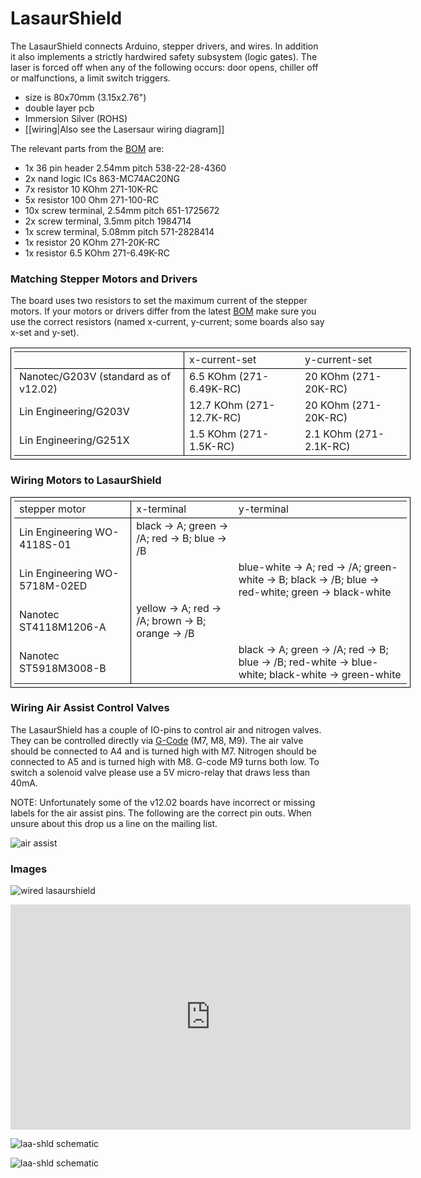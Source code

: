 LasaurShield
============

The LasaurShield connects Arduino, stepper drivers, and wires. In addition it also implements a strictly hardwired safety subsystem (logic gates). The laser is forced off when any of the following occurs: door opens, chiller off or malfunctions, a limit switch triggers.

- size is 80x70mm (3.15x2.76")
- double layer pcb
- Immersion Silver (ROHS)
- [[wiring|Also see the Lasersaur wiring diagram]]


The relevant parts from the [BOM](bom.md) are:

- 1x   36 pin header 2.54mm pitch   538-22-28-4360
- 2x   nand logic ICs   863-MC74AC20NG
- 7x   resistor 10 KOhm   271-10K-RC
- 5x  resistor 100 Ohm   271-100-RC
- 10x   screw terminal, 2.54mm pitch   651-1725672
- 2x   screw terminal, 3.5mm pitch   1984714
- 1x   screw terminal, 5.08mm pitch   571-2828414
- 1x   resistor 20 KOhm   271-20K-RC
- 1x   resistor 6.5 KOhm   271-6.49K-RC

### Matching Stepper Motors and Drivers

The board uses two resistors to set the maximum current of the stepper motors. If your motors or drivers differ from the latest [BOM](bom.md) make sure you use the correct resistors (named x-current, y-current; some boards also say x-set and y-set).

<table style="width:640px; border: solid 1px #000000; padding:5px; margin-bottom:20px">
<tr>
<td style="border-right:solid 1px #000000; border-bottom:solid 1px #000000"></td><td style="border-bottom:solid 1px #000000">x-current-set</td><td style="border-bottom:solid 1px #000000">y-current-set</td>
</tr>
<tr>
<td style="border-right:solid 1px #000000">Nanotec/G203V (standard as of v12.02)</td><td>6.5 KOhm (271-6.49K-RC)</td><td>20 KOhm (271-20K-RC)</td>
</tr>
<tr>
<td style="border-right:solid 1px #000000">Lin Engineering/G203V</td><td>12.7 KOhm (271-12.7K-RC)</td><td>20 KOhm (271-20K-RC)</td>
</tr>
<tr>
<td style="border-right:solid 1px #000000">Lin Engineering/G251X</td><td>1.5 KOhm (271-1.5K-RC)</td><td>2.1 KOhm (271-2.1K-RC)</td>
</tr>
</table>


### Wiring Motors to LasaurShield 

<table style="width:640px; border: solid 1px #000000; padding:5px; margin-bottom:20px">
<tr>
<td style="border-right:solid 1px #000000; border-bottom:solid 1px #000000">stepper motor</td>
<td style="border-bottom:solid 1px #000000">x-terminal</td>
<td style="border-bottom:solid 1px #000000">y-terminal</td>
</tr>
<tr>
<td style="border-right:solid 1px #000000">Lin Engineering WO-4118S-01</td>
<td>black -> A; green -> /A; red -> B; blue -> /B</td>
<td></td>
</tr>
<tr>
<td style="border-right:solid 1px #000000">Lin Engineering WO-5718M-02ED</td>
<td></td>
<td>blue-white -> A; red -> /A; green-white -> B; black -> /B; blue -> red-white; green -> black-white</td>
</tr>
<tr>
<td style="border-right:solid 1px #000000">Nanotec ST4118M1206-A</td>
<td>yellow -> A; red -> /A; brown -> B; orange -> /B</td>
<td></td>
</tr>
<tr>
<td style="border-right:solid 1px #000000">Nanotec ST5918M3008-B</td>
<td></td>
<td>black -> A; green -> /A; red -> B; blue -> /B; red-white -> blue-white; black-white -> green-white</td>
</tr>
</table>


### Wiring Air Assist Control Valves

The LasaurShield has a couple of IO-pins to control air and nitrogen valves. They can be controlled directly via [G-Code](gcode.md) (M7, M8, M9). The air valve should be connected to A4 and is turned high with M7. Nitrogen should be connected to A5 and is turned high with M8. G-code M9 turns both low. To switch a solenoid valve please use a 5V micro-relay that draws less than 40mA.

NOTE: Unfortunately some of the v12.02 boards have incorrect or missing labels for the air assist pins. The following are the correct pin outs. When unsure about this drop us a line on the mailing list.

![air assist](http://farm8.staticflickr.com/7117/7504187678_40c852ffc9_z.jpg)



### Images

![wired lasaurshield](http://farm8.staticflickr.com/7066/6840859946_d5a5db514a_z.jpg)

<iframe src="http://player.vimeo.com/video/38388132?title=0&amp;byline=0&amp;portrait=0" width="640" height="360" frameborder="0" webkitAllowFullScreen mozallowfullscreen allowFullScreen></iframe>

![laa-shld schematic](http://farm8.staticflickr.com/7065/6977189781_5cf08461ff_z.jpg)

![laa-shld schematic](http://farm8.staticflickr.com/7159/6831326821_7dd01a9b88_z.jpg)
